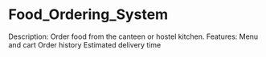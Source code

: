 # Food_Ordering_System
Description: Order food from the canteen or hostel kitchen.   Features:   Menu and cart   Order history   Estimated delivery time 
